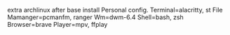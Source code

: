 extra
archlinux after base install
Personal config.
Terminal=alacritty, st
File Mamanger=pcmanfm, ranger
Wm=dwm-6.4
Shell=bash, zsh
Browser=brave
Player=mpv, ffplay

